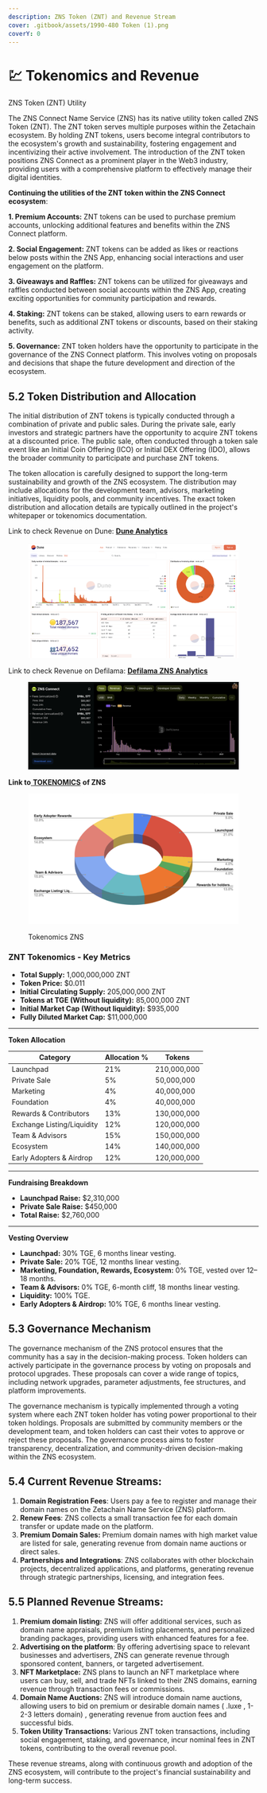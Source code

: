```yaml
---
description: ZNS Token (ZNT) and Revenue Stream
cover: .gitbook/assets/1990-480 Token (1).png
coverY: 0
---
```


# 💹 Tokenomics and Revenue

&#x20;ZNS Token (ZNT) Utility

&#x20;The ZNS Connect Name Service (ZNS) has its native utility token called ZNS Token (ZNT). The ZNT token serves multiple purposes within the Zetachain ecosystem. By holding ZNT tokens, users become integral contributors to the ecosystem's growth and sustainability, fostering engagement and incentivizing their active involvement. The introduction of the ZNT token positions ZNS Connect as a prominent player in the Web3 industry, providing users with a comprehensive platform to effectively manage their digital identities.

**Continuing the utilities of the ZNT token within the ZNS Connect ecosystem**:

**1. Premium Accounts:** ZNT tokens can be used to purchase premium accounts, unlocking additional features and benefits within the ZNS Connect platform.

**2. Social Engagement:** ZNT tokens can be added as likes or reactions below posts within the ZNS App, enhancing social interactions and user engagement on the platform.

**3. Giveaways and Raffles:** ZNT tokens can be utilized for giveaways and raffles conducted between social accounts within the ZNS App, creating exciting opportunities for community participation and rewards.

**4. Staking:** ZNT tokens can be staked, allowing users to earn rewards or benefits, such as additional ZNT tokens or discounts, based on their staking activity.

**5. Governance:** ZNT token holders have the opportunity to participate in the governance of the ZNS Connect platform. This involves voting on proposals and decisions that shape the future development and direction of the ecosystem.

## 5.2 Token Distribution and Allocation

The initial distribution of ZNT tokens is typically conducted through a combination of private and public sales. During the private sale, early investors and strategic partners have the opportunity to acquire ZNT tokens at a discounted price. The public sale, often conducted through a token sale event like an Initial Coin Offering (ICO) or Initial DEX Offering (IDO), allows the broader community to participate and purchase ZNT tokens.

The token allocation is carefully designed to support the long-term sustainability and growth of the ZNS ecosystem. The distribution may include allocations for the development team, advisors, marketing initiatives, liquidity pools, and community incentives. The exact token distribution and allocation details are typically outlined in the project's whitepaper or tokenomics documentation.

Link to check Revenue on Dune: [**Dune Analytics** ](https://dune.com/zns/zns-connect)

<figure><img src=".gitbook/assets/Screenshot 2025-01-20 at 18.04.42.png" alt=""><figcaption></figcaption></figure>

Link to check Revenue on Defilama: [**Defilama ZNS Analytics**](https://defillama.com/protocol/zns-connect)

<figure><img src=".gitbook/assets/Screenshot 2025-01-20 at 18.03.26.png" alt=""><figcaption></figcaption></figure>

**Link to**[ **TOKENOMICS**](https://docs.google.com/spreadsheets/d/1cN8863A6sMBvZYKYS8faTlnjbZqEcK19nqqD4TeT9Dk/edit?usp=sharing) **of ZNS**

<figure><img src=".gitbook/assets/Screenshot 2025-01-20 at 18.00.23.png" alt=""><figcaption><p>Tokenomics ZNS</p></figcaption></figure>

### **ZNT Tokenomics - Key Metrics**

* **Total Supply:** 1,000,000,000 ZNT
* **Token Price:** $0.011
* **Initial Circulating Supply:** 205,000,000 ZNT
* **Tokens at TGE (Without liquidity):** 85,000,000 ZNT
* **Initial Market Cap (Without liquidity):** $935,000
* **Fully Diluted Market Cap:** $11,000,000

***

**Token Allocation**

| **Category**               | **Allocation %** | **Tokens**  |
| -------------------------- | ---------------- | ----------- |
| Launchpad                  | 21%              | 210,000,000 |
| Private Sale               | 5%               | 50,000,000  |
| Marketing                  | 4%               | 40,000,000  |
| Foundation                 | 4%               | 40,000,000  |
| Rewards & Contributors     | 13%              | 130,000,000 |
| Exchange Listing/Liquidity | 12%              | 120,000,000 |
| Team & Advisors            | 15%              | 150,000,000 |
| Ecosystem                  | 14%              | 140,000,000 |
| Early Adopters & Airdrop   | 12%              | 120,000,000 |

***

**Fundraising Breakdown**

* **Launchpad Raise:** $2,310,000
* **Private Sale Raise:** $450,000
* **Total Raise:** $2,760,000

***

**Vesting Overview**

* **Launchpad:** 30% TGE, 6 months linear vesting.
* **Private Sale:** 20% TGE, 12 months linear vesting.
* **Marketing, Foundation, Rewards, Ecosystem:** 0% TGE, vested over 12–18 months.
* **Team & Advisors:** 0% TGE, 6-month cliff, 18 months linear vesting.
* **Liquidity:** 100% TGE.
* **Early Adopters & Airdrop:** 10% TGE, 6 months linear vesting.

## 5.3 Governance Mechanism

The governance mechanism of the ZNS protocol ensures that the community has a say in the decision-making process. Token holders can actively participate in the governance process by voting on proposals and protocol upgrades. These proposals can cover a wide range of topics, including network upgrades, parameter adjustments, fee structures, and platform improvements.

The governance mechanism is typically implemented through a voting system where each ZNT token holder has voting power proportional to their token holdings. Proposals are submitted by community members or the development team, and token holders can cast their votes to approve or reject these proposals. The governance process aims to foster transparency, decentralization, and community-driven decision-making within the ZNS ecosystem.

## 5.4 Current Revenue Streams:

1. **Domain Registration Fees**: Users pay a fee to register and manage their domain names on the Zetachain Name Service (ZNS) platform.
2. **Renew Fees**: ZNS collects a small transaction fee for each domain transfer or update made on the platform.
3. **Premium Domain Sales:** Premium domain names with high market value are listed for sale, generating revenue from domain name auctions or direct sales.
4. **Partnerships and Integrations**: ZNS collaborates with other blockchain projects, decentralized applications, and platforms, generating revenue through strategic partnerships, licensing, and integration fees.

## 5.5  Planned Revenue Streams:

1. **Premium domain listing:** ZNS will offer additional services, such as domain name appraisals, premium listing placements, and personalized branding packages, providing users with enhanced features for a fee.
2. **Advertising on the platform**: By offering advertising space to relevant businesses and advertisers, ZNS can generate revenue through sponsored content, banners, or targeted advertisement.
3. **NFT Marketplace:** ZNS plans to launch an NFT marketplace where users can buy, sell, and trade NFTs linked to their ZNS domains, earning revenue through transaction fees or commissions.
4. **Domain Name Auctions:** ZNS will introduce domain name auctions, allowing users to bid on premium or desirable domain names ( .luxe , 1-2-3 letters domain) , generating revenue from auction fees and successful bids.
5. **Token Utility Transactions:** Various ZNT token transactions, including social engagement, staking, and governance, incur nominal fees in ZNT tokens, contributing to the overall revenue pool.

These revenue streams, along with continuous growth and adoption of the ZNS ecosystem, will contribute to the project's financial sustainability and long-term success.

